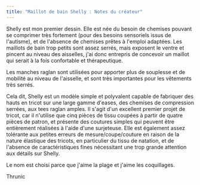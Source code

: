 ```yaml
---
title: "Maillot de bain Shelly : Notes du créateur"
---
```


Shelly est mon premier dessin. Elle est née du besoin de chemises pouvant se comprimer très fortement (pour des besoins sensoriels issus de l'autisme), et de l'absence de chemises prêtes à l'emploi adaptées. Les maillots de bain trop petits sont assez serrés, mais exposent le ventre et pincent au niveau des aisselles, j'ai donc entrepris de concevoir un maillot qui serait à la fois confortable et thérapeutique.

Les manches raglan sont utilisées pour apporter plus de souplesse et de mobilité au niveau de l'aisselle, et sont très importantes pour les vêtements très serrés.

Cela dit, Shelly est un modèle simple et polyvalent capable de fabriquer des hauts en tricot sur une large gamme d'eases, des chemises de compression serrées, aux tees raglan amples. Il s'agit d'un excellent premier projet de tricot, car il n'utilise que cinq pièces de tissu coupées à partir de quatre pièces de patron, et présente des coutures simples qui peuvent être entièrement réalisées à l'aide d'une surjeteuse. Elle est également assez tolérante aux petites erreurs de mesure/coupe/couture en raison de la nature élastique des tricots, en particulier du tissu de natation, et de l'absence de caractéristiques fines nécessitant une trop grande attention aux détails sur Shelly.

Le nom est choisi parce que j'aime la plage et j'aime les coquillages.

Thrunic
